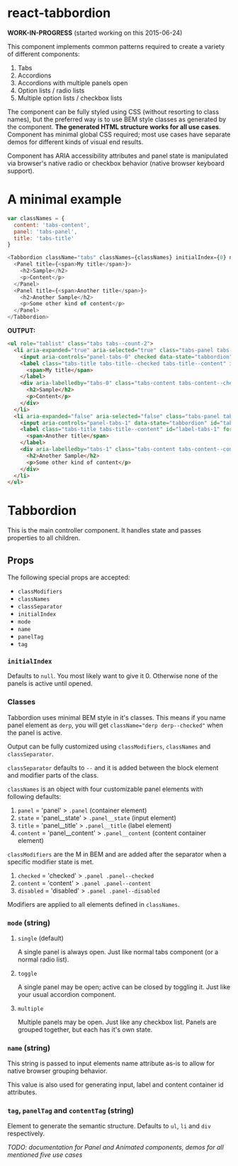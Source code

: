 # react-tabbordion

**WORK-IN-PROGRESS** (started working on this 2015-06-24)

This component implements common patterns required to create a variety of different components:

1. Tabs
2. Accordions
3. Accordions with multiple panels open
4. Option lists / radio lists
5. Multiple option lists / checkbox lists

The component can be fully styled using CSS (without resorting to class names), but the preferred way is to use BEM style classes as generated by the component. **The generated HTML structure works for all use cases**. Component has minimal global CSS required; most use cases have separate demos for different kinds of visual end results.

Component has ARIA accessibility attributes and panel state is manipulated via browser's native radio or checkbox behavior (native browser keyboard support).

# A minimal example

```js
var classNames = {
  content: 'tabs-content',
  panel: 'tabs-panel',
  title: 'tabs-title'
}

<Tabbordion className="tabs" classNames={classNames} initialIndex={0} name="tabs">
  <Panel title={<span>My title</span>}>
    <h2>Sample</h2>
    <p>Content</p>
  </Panel>
  <Panel title={<span>Another title</span>}>
    <h2>Another Sample</h2>
    <p>Some other kind of content</p>
  </Panel>
</Tabbordion>
```

**OUTPUT:**
```html
<ul role="tablist" class="tabs tabs--count-2">
  <li aria-expanded="true" aria-selected="true" class="tabs-panel tabs-panel--checked tabs-panel--content">
    <input aria-controls="panel-tabs-0" checked data-state="tabbordion" id="tabs-0" name="tabs" role="tab" value="0" type="radio" />
    <label class="tabs-title tabs-title--checked tabs-title--content" id="label-tabs-0" for="tabs-0">
      <span>My title</span>
    </label>
    <div aria-labelledby="tabs-0" class="tabs-content tabs-content--checked tabs-content--content" id="panel-tabs-0" role="tabpanel">
      <h2>Sample</h2>
      <p>Content</p>
    </div>
  </li>
  <li aria-expanded="false" aria-selected="false" class="tabs-panel tabs-panel--content">
    <input aria-controls="panel-tabs-1" data-state="tabbordion" id="tabs-1" name="tabs" role="tab" value="1" type="radio" />
    <label class="tabs-title tabs-title--content" id="label-tabs-1" for="tabs-1">
      <span>Another title</span>
    </label>
    <div aria-labelledby="tabs-1" class="tabs-content tabs-content--content" id="panel-tabs-1" role="tabpanel">
      <h2>Another Sample</h2>
      <p>Some other kind of content</p>
    </div>
  </li>
</ul>
```

# Tabbordion
This is the main controller component. It handles state and passes properties to all children.

## Props

The following special props are accepted:
- `classModifiers`
- `classNames`
- `classSeparator`
- `initialIndex`
- `mode`
- `name`
- `panelTag`
- `tag`

### `initialIndex`

Defaults to `null`. You most likely want to give it 0. Otherwise none of the panels is active until opened.

### Classes

Tabbordion uses minimal BEM style in it's classes. This means if you name panel element as `derp`, you will get `className="derp derp--checked"` when the panel is active.

Output can be fully customized using `classModifiers`, `classNames` and `classSeparator`.

`classSeparator` defaults to `--` and it is added between the block element and modifier parts of the class.

`classNames` is an object with four customizable panel elements with following defaults:
1. `panel` = 'panel' > `.panel` (container element)
2. `state` = 'panel__state' > `.panel__state` (input element)
3. `title` = 'panel__title' > `.panel__title` (label element)
4. `content` = 'panel__content' > `.panel__content` (content container element)

`classModifiers` are the M in BEM and are added after the separator when a specific modifier state is met.

1. `checked` = 'checked' > `.panel .panel--checked`
2. `content` = 'content' > `.panel .panel--content`
3. `disabled` = 'disabled' > `.panel .panel--disabled`

Modifiers are applied to all elements defined in `classNames`.

### `mode` (string)

1. `single` (default)

    A single panel is always open. Just like normal tabs component (or a normal radio list).

2. `toggle`

    A single panel may be open; active can be closed by toggling it. Just like your usual accordion component.

3. `multiple`

    Multiple panels may be open. Just like any checkbox list. Panels are grouped together, but each has it's own state.

### `name` (string)

This string is passed to input elements name attribute as-is to allow for native browser grouping behavior.

This value is also used for generating input, label and content container id attributes.

### `tag`, `panelTag` and `contentTag` (string)

Element to generate the semantic structure. Defaults to `ul`, `li` and `div` respectively.



*TODO: documentation for Panel and Animated components, demos for all mentioned five use cases*
